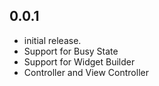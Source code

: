 ## 0.0.1

* initial release.
* Support for Busy State
* Support for Widget Builder
* Controller and View Controller
